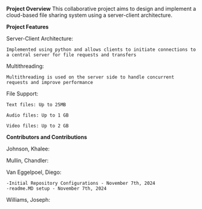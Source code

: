 **Project Overview**
This collaborative project aims to design and implement a cloud-based file sharing system using a server-client architecture.

**Project Features**

Server-Client Architecture: 

    Implemented using python and allows clients to initiate connections to a central server for file requests and transfers

Multithreading: 

    Multithreading is used on the server side to handle concurrent requests and improve performance

File Support:

    Text files: Up to 25MB

    Audio files: Up to 1 GB

    Video files: Up to 2 GB

**Contributors and Contributions**

Johnson, Khalee:

Mullin, Chandler:

Van Eggelpoel, Diego:

    -Initial Repository Configurations - November 7th, 2024
    -readme.MD setup - November 7th, 2024
    
Williams, Joseph:
